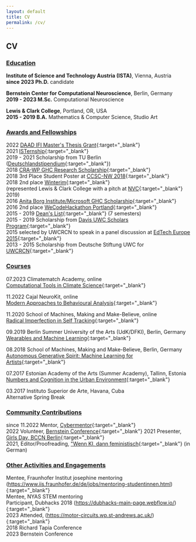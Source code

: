```yaml
---
layout: default
title: CV
permalink: /cv/
---
```


## CV 

### <ins>Education</ins>

**Institute of Science and Technology Austria (ISTA)**, Vienna, Austria  
**since 2023 Ph.D.** candidate

**Bernstein Center for Computational Neuroscience**, Berlin, Germany  
**2019 - 2023 M.Sc.** Computational Neuroscience

**Lewis & Clark College**, Portland, OR, USA  
**2015 - 2019 B.A.** Mathematics & Computer Science, Studio Art

### <ins>Awards and Fellowships</ins>
2022 [DAAD IFI Master's Thesis Grant](https://www.daad.de/de/im-ausland-studieren-forschen-lehren/forschen-im-ausland/ifi/){:target="_blank"}  
2021 [ISTernship](https://phd.pages.ist.ac.at/isternship/){:target="_blank"}  
2019 - 2021 Scholarship from TU Berlin ([Deutschlandstipendium](https://www.tu.berlin/en/careerservice/recruiting/deutschlandstipendium){:target="_blank"})  
2018 [CRA-WP GHC Research Scholarship](https://cra.org/cra-wp/scholarships-and-awards/scholarships/ghc-research-scholars/){:target="_blank"}  
2018 3rd Place Student Poster at [CCSC-NW 2018](https://www.ccsc.org/northwest/2023/){:target="_blank"}  
2018 2nd place [Winterim](https://college.lclark.edu/programs/entrepreneurship/winterim/2018-winterim-/){:target="_blank"}  
      (represented Lewis & Clark College with a pitch at [NVC](https://business.uoregon.edu/news/2019-new-venture-champions){:target="_blank"} 2019)  
2016 [Anita Borg Institute/Microsoft GHC Scholarship](https://anitab.org/){:target="_blank"}  
2016 2nd place [WeCodeHackathon Portland](https://we-code-hackathon-2016.devpost.com/?ref_content=default&ref_feature=challenge&ref_medium=portfolio){:target="_blank"}  
2015 - 2019 [Dean's List](https://college.lclark.edu/dean/deans-list/){:target="_blank"} (7 semesters)  
2015 - 2019 Scholarship from [Davis UWC Scholars Program](https://www.davisuwcscholars.org/){:target="_blank"}  
2015 selected by UWCRCN to speak in a panel discussion at [EdTech Europe 2015](https://uwcrcn.no/edtech-global-foundation/){:target="_blank"}  
2013 - 2015 Scholarship from Deutsche Stiftung UWC for [UWCRCN](https://uwcrcn.no){:target="_blank"}  

### <ins>Courses</ins>

07.2023 Climatematch Academy, online  
      [Computational Tools in Climate Science](https://academy.climatematch.io/){:target="_blank"}

11.2022 Cajal NeuroKit, online  
      [Modern Approaches to Behavioural Analysis](https://cajal-training.org/neurokit/behavioural-analysis/){:target="_blank"}

11.2020 School of Machines, Making and Make-Believe, online  
      [Radical Imperfection in Self Tracking](https://www.are.na/kit-kuksenok/radical-imperfection){:target="_blank"}

09.2019 Berlin Summer University of the Arts (UdK/DFKI), Berlin, Germany  
      [Wearables and Machine Learning](https://summer-university.udk-berlin.de/workshops/find-courses/overview/custom-content-courses/wearables-and-machine-learning/){:target="_blank"}

08.2018 School of Machines, Making and Make-Believe, Berlin, Germany  
      [Autonomous Generative Spirit: Machine Learning for Artists](https://www.schoolofma.org/autonomous-generative-spirit){:target="_blank"}

07.2017 Estonian Academy of the Arts (Summer Academy), Tallinn, Estonia  
      [Numbers and Cognition in the Urban Environment](https://www.summerschoolsineurope.eu/course/10767/numbers-and-cognition-in-the-urban-environment){:target="_blank"}

03.2017 Instituto Superior de Arte, Havana, Cuba  
      Alternative Spring Break 

### <ins>Community Contributions</ins>

since 11.2022 Mentor, [Cybermentor](https://www.cybermentor.de/index.php){:target="_blank"}  
2022 Volunteer, [Bernstein Conference](https://bernstein-network.de/en/bernstein-conference/){:target="_blank"}
2021 Presenter, [Girls Day, BCCN Berlin](https://www.bccn-berlin.de/events-list/girls-day-2021.html){:target="_blank"}  
2021, Editor/Proofreading, ["Wenn KI, dann feministisch](https://netzforma.org/wp-content/uploads/2021/01/2020_wenn-ki-dann-feministisch_netzforma.pdf){:target="_blank"} (in German)

### <ins>Other Activities and Engagements</ins>
Mentee, Fraunhofer Institut josephine mentoring (https://www.iis.fraunhofer.de/de/jobs/mentoring-studentinnen.html){:target="_blank"}  
Mentee, NYAS STEM mentoring  
Participant, Dubhacks 2018 (https://dubhacks-main-page.webflow.io/){:target="_blank"}  
2023 Attended, (https://motor-circuits.wp.st-andrews.ac.uk/){:target="_blank"}  
2018 Richard Tapia Conference  
2023 Bernstein Conference
